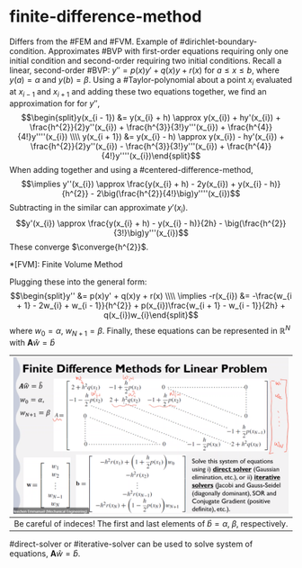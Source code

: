 # finite-difference-method

Differs from the #FEM and #FVM.
Example of #dirichlet-boundary-condition.
Approximates #BVP with first-order equations requiring only one initial condition and second-order requiring two initial conditions.
Recall a linear, second-order #BVP: $y'' = p(x)y' + q(x)y + r(x)~\text{for}~a \leq x \leq b$, where $y(a) = \alpha$ and $y(b) = \beta$.
Using a #Taylor-polynomial about a point $x_{i}$ evaluated at $x_{i - 1}$ and $x_{i +1}$ and adding these two equations together, we find an approximation for for $y''$, $$\begin{split}y(x_{i - 1}) &= y(x_{i} + h) \approx y(x_{i}) + hy'(x_{i}) + \frac{h^{2}}{2}y''(x_{i}) + \frac{h^{3}}{3!}y'''(x_{i}) + \frac{h^{4}}{4!}y''''(x_{i}) \\\\ y(x_{i + 1}) &= y(x_{i} - h) \approx y(x_{i}) - hy'(x_{i}) + \frac{h^{2}}{2}y''(x_{i}) - \frac{h^{3}}{3!}y'''(x_{i}) + \frac{h^{4}}{4!}y''''(x_{i})\end{split}$$ When adding together and using a #centered-difference-method, $$\implies y''(x_{i}) \approx \frac{y(x_{i} + h) - 2y(x_{i}) + y(x_{i} - h)}{h^{2}} - 2\big(\frac{h^{2}}{4!}\big)y''''(x_{i})$$ Subtracting in the similar can approximate $y'(x_{i})$.
$$y'(x_{i}) \approx \frac{y(x_{i} + h) - y(x_{i} - h)}{2h} - \big(\frac{h^{2}}{3!}\big)y'''(x_{i})$$ These converge $\converge{h^{2}}$.

*[FVM]: Finite Volume Method

Plugging these into the general form: $$\begin{split}y'' &= p(x)y' + q(x)y + r(x) \\\\ \implies -r(x_{i}) &= -\frac{w_{i + 1} - 2w_{i} + w_{i - 1}}{h^{2}} + p(x_{i})\frac{w_{i + 1} - w_{i - 1}}{2h} + q(x_{i})w_{i}\end{split}$$ where $w_{0} = \alpha,~w_{N+1} = \beta$. Finally, these equations can be represented in $\mathbb{R}^{N}$ with $\mathbf{A}\hat{w} = \hat{b}$

| ![](../../attachments/engr-704-001-partial-differential-equations/finite_difference_algorithm_explained_211013_173201_EST.png) |
|:--:|
| Be careful of indeces! The first and last elements of $\hat{b} = \alpha,~\beta$, respectively. |

#direct-solver or #iterative-solver can be used to solve system of equations, $\mathbf{A}\hat{w} = \hat{b}$.